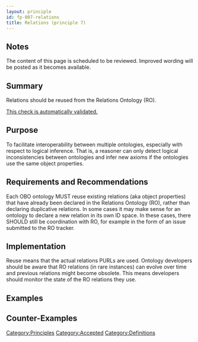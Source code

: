 ```yaml
---
layout: principle
id: fp-007-relations
title: Relations (principle 7)
---
```


Notes
-----

The content of this page is scheduled to be reviewed. Improved wording will be posted as it becomes available.

Summary
-------

Relations should be reused from the Relations Ontology (RO).

[This check is automatically validated.](checks/fp_007)

Purpose
-------

To facilitate interoperability between multiple ontologies, especially with respect to logical inference. That is, a reasoner can only detect logical inconsistencies between ontologies and infer new axioms if the ontologies use the same object properties.

Requirements and Recommendations
--------------

Each OBO ontology MUST reuse existing relations (aka object properties) that have already been declared in the Relations Ontology (RO), rather than declaring duplicative relations. In some cases it may make sense for an ontology to declare a new relation in its own ID space. In these cases, there SHOULD still be coordination with RO, for example in the form of an issue submitted to the RO tracker.

Implementation
--------------

Reuse means that the actual relations PURLs are used. Ontology developers should be aware that RO relations (in rare instances) can evolve over time and previous relations might become obsolete. This means developers should monitor the state of the RO relations they use.

Examples
--------

Counter-Examples
----------------

<Category:Principles> <Category:Accepted> <Category:Definitions>
